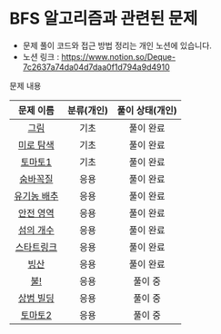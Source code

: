 # BFS 알고리즘과 관련된 문제

- 문제 풀이 코드와 접근 방법 정리는 개인 노션에 있습니다.
- 노션 링크 : https://www.notion.so/Deque-7c2637a74da04d7daa0f1d794a9d4910

문제 내용

|                      문제 이름                       | 분류(개인) | 풀이 상태(개인) |
|:------------------------------------------------:|:------:|:---------:|
|   [그림](https://www.acmicpc.net/problem/1926)    |   기초   |   풀이 완료   |
|  [미로 탐색](https://www.acmicpc.net/problem/2178)   |   기초   |   풀이 완료   |
|   [토마토1](https://www.acmicpc.net/problem/7576)   |   기초   |   풀이 완료   |
|  [숨바꼭질](https://www.acmicpc.net/problem/1697)   |   응용   |   풀이 완료   |
|  [유기농 배추](https://www.acmicpc.net/problem/1012)  |   응용   |   풀이 완료   |
|  [안전 영역](https://www.acmicpc.net/problem/2468)  |   응용   |   풀이 완료   |
|  [섬의 개수](https://www.acmicpc.net/problem/4963)   |   응용   |   풀이 완료   |
|  [스타트링크](https://www.acmicpc.net/problem/5014)   |   응용   |   풀이 완료   |
|    [빙산](https://www.acmicpc.net/problem/2573)    |   응용   |   풀이 완료   |
|    [불!](https://www.acmicpc.net/problem/4179)    |   응용   |   풀이 중    |
|  [상범 빌딩](https://www.acmicpc.net/problem/6593)   |   응용   |   풀이 중    |
|   [토마토2](https://www.acmicpc.net/problem/7569)   |   응용   |   풀이 중    |
